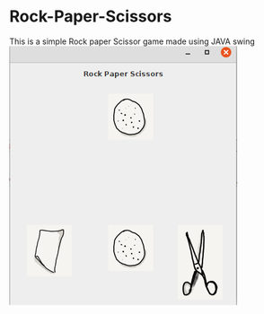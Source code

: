 # Rock-Paper-Scissors
This is a simple Rock paper Scissor game made using JAVA swing
<br>
![plot](./rockpaperscissor.png)
